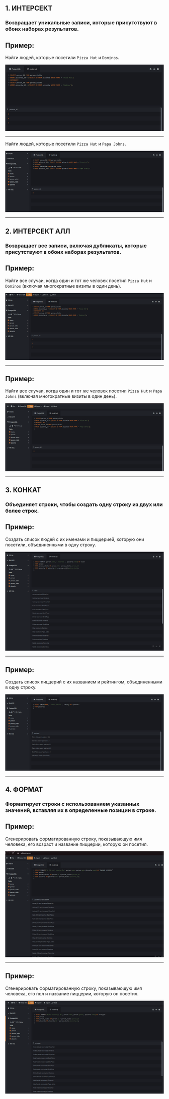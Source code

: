 

## 1. ИНТЕРСЕКТ

### Возвращает уникальные записи, которые присутствуют в обоих наборах результатов.

## Пример:
Найти людей, которые посетили `Pizza Hut` и `Dominos`.


![](1.png)


---

Найти людей, которые посетили `Pizza Hut` и `Papa Johns`.



![](2.png)

---

## 2. ИНТЕРСЕКТ АЛЛ

### Возвращает все записи, включая дубликаты, которые присутствуют в обоих наборах результатов.

## Пример:
Найти все случаи, когда один и тот же человек посетил `Pizza Hut` и `Dominos` (включая многократные визиты в один день).


![](3.png)

---

## Пример:
Найти все случаи, когда один и тот же человек посетил `Pizza Hut` и `Papa Johns` (включая многократные визиты в один день).



![](4.png)

---

## 3. КОНКАТ

### Объединяет строки, чтобы создать одну строку из двух или более строк.

## Пример:
Создать список людей с их именами и пиццерией, которую они посетили, объединенными в одну строку.

![](5.png)

---

## Пример:
Создать список пиццерий с их названием и рейтингом, объединенными в одну строку.

![](6.png)

---

## 4. ФОРМАТ

### Форматирует строки с использованием указанных значений, вставляя их в определенные позиции в строке.

## Пример:
Сгенерировать форматированную строку, показывающую имя человека, его возраст и название пиццерии, которую он посетил.

![](7.png)

---

## Пример:
Сгенерировать форматированную строку, показывающую имя человека, его пол и название пиццерии, которую он посетил.

![](8.png)
